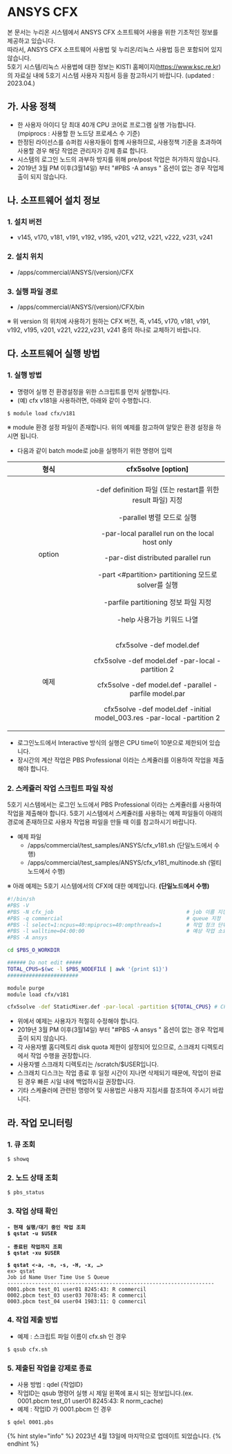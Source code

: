 # ANSYS CFX

본 문서는 누리온 시스템에서 ANSYS CFX 소프트웨어 사용을 위한 기초적인 정보를 제공하고 있습니다.\
따라서, ANSYS CFX 소프트웨어 사용법 및 누리온/리눅스 사용법 등은 포함되어 있지 않습니다.\
5호기 시스템/리눅스 사용법에 대한 정보는 KISTI 홈페이지(https://www.ksc.re.kr)의 자료실 내에 5호기 시스템 사용자 지침서 등을 참고하시기 바랍니다.  (updated : 2023.04.)



## **가. 사용 정책**&#x20;

* 한 사용자 아이디 당 최대 40개 CPU 코어로 프로그램  실행 가능합니다. (mpiprocs : 사용할 한 노드당 프로세스 수 기준)
* 한정된 라이선스를 슈퍼컴 사용자들이 함께 사용하므로, 사용정책 기준을 초과하여 사용할 경우 해당 작업은 관리자가 강제 종료 합니다.
* 시스템의 로그인 노드의 과부하 방지를 위해 pre/post 작업은 허가하지 않습니다.
* 2019년 3월 PM 이후(3월14일) 부터 "#PBS -A ansys " 옵션이 없는 경우 작업제출이 되지 않습니다.



## **나. 소프트웨어 설치 정보**

### **1. 설치 버전**&#x20;

* v145, v170, v181, v191, v192, v195, v201, v212, v221, v222, v231, v241

### **2. 설치 위치**&#x20;

* /apps/commercial/ANSYS/(version)/CFX&#x20;

### **3. 실행 파일 경로**&#x20;

* /apps/commercial/ANSYS/(version)/CFX/bin

※ 위 version 의 위치에 사용하기 원하는 CFX 버전, 즉, v145, v170, v181, v191, v192, v195, v201, v221, v222,v231, v241 중의 하나로 교체하기 바랍니다.



## **다. 소프트웨어 실행 방법**

### 1. 실행 방법

* 명령어 실행 전 환경설정을 위한 스크립트를 먼저 실행합니다.&#x20;
* (예) cfx v181을 사용하려면, 아래와 같이 수행합니다.

```shell-session
$ module load cfx/v181
```

※ module 환경 설정 파일이 존재합니다. 위의 예제를 참고하여 알맞은 환경 설정을 하시면 됩니다.&#x20;

&#x20;

* 다음과 같이 batch mode로 job을 실행하기 위한 명령어 입력

<table><thead><tr><th width="176" align="center">형식</th><th align="center"> cfx5solve [option] </th></tr></thead><tbody><tr><td align="center">option</td><td align="center"><p> -def definition 파일 (또는 restart를 위한 result 파일) 지정</p><p> -parallel 병렬 모드로 실행</p><p> -par-local parallel run on the local host only</p><p> -par-dist distributed parallel run</p><p> -part &#x3C;#partition> partitioning 모드로 solver를 실행</p><p> -parfile partitioning 정보 파일 지정</p><p> -help 사용가능 키워드 나열</p></td></tr><tr><td align="center">예제</td><td align="center"><p> cfx5solve -def model.def</p><p> cfx5solve -def model.def -par-local -partition 2</p><p> cfx5solve -def model.def -parallel -parfile model.par</p><p> cfx5solve -def model.def -initial model_003.res -par-local -partition 2</p></td></tr></tbody></table>

* 로그인노드에서 Interactive 방식의 실행은 CPU time이 10분으로 제한되어 있습니다.
* 장시간의 계산 작업은 PBS Professional 이라는 스케쥴러를 이용하여 작업을 제출해야 합니다.

### **2. 스케쥴러 작업 스크립트 파일 작성**

5호기 시스템에서는 로그인 노드에서 PBS Professional 이라는 스케쥴러를 사용하여 작업을 제출해야 합니다. 5호기 시스템에서 스케쥴러를 사용하는 예제 파일들이 아래의 경로에 존재하므로 사용자 작업용 파일을 만들 때 이를 참고하시기 바랍니다.

* 예제 파일
  * &#x20;/apps/commercial/test\_samples/ANSYS/cfx\_v181.sh (단일노드에서 수행)
  * /apps/commercial/test\_samples/ANSYS/cfx\_v181\_multinode.sh (멀티 노드에서 수행)

※ 아래 예제는 5호기 시스템에서의 CFX에 대한 예제입니다. **(단일노드에서 수행)**

```bash
#!/bin/sh
#PBS -V                                                                             
#PBS -N cfx_job                                           # job 이름 지정
#PBS -q commercial                                        # queue 지정
#PBS -l select=1:ncpus=40:mpiprocs=40:ompthreads=1        # 작업 청크 단위 지정
#PBS -l walltime=04:00:00                                 # 예상 작업 소요 시간 지정
#PBS -A ansys

cd $PBS_O_WORKDIR

###### Do not edit #####
TOTAL_CPUS=$(wc -l $PBS_NODEFILE | awk '{print $1}')
#######################

module purge
module load cfx/v181

cfx5solve -def StaticMixer.def -par-local -partition ${TOTAL_CPUS} # CFX 명령 실행
```

* 위에서 예제는 사용자가 적절히 수정해야 합니다.
* 2019년 3월 PM 이후(3월14일) 부터 "#PBS -A ansys " 옵션이 없는 경우 작업제출이 되지 않습니다.
* 각 사용자별 홈디렉토리 disk quota 제한이 설정되어 있으므로, 스크래치 디렉토리에서 작업 수행을 권장합니다.
* 사용자별 스크래치 디렉토리는 /scratch/$USER입니다.
* 스크래치 디스크는 작업 종료 후 일정 시간이 지나면 삭제되기 때문에, 작업이 완료 된 경우 빠른 시일 내에 백업하시길 권장합니다.
* 기타 스케쥴러에 관련된 명령어 및 사용법은 사용자 지침서를 참조하여 주시기  바랍니다.



## **라. 작업 모니터링**

### **1. 큐 조회**

```shell-session
​$ showq
```

### **2. 노드 상태 조회**

```shell-session
$ pbs_status
```

### **3. 작업 상태 확인**

<pre class="language-shell-session"><code class="lang-shell-session"><strong>- 현재 실행/대기 중인 작업 조회 
</strong><strong>$ qstat -u $USER
</strong><strong>
</strong><strong>- 종료된 작업까지 조회
</strong><strong>$ qstat -xu $USER
</strong><strong>
</strong><strong>$ qstat &#x3C;-a, -n, -s, -H, -x, …>
</strong>ex> qstat
Job id Name User Time Use S Queue
-------------------------------------------------------------------
0001.pbcm test_01 user01 8245:43: R commercil
0002.pbcm test_03 user03 7078:45: R commercil
0003.pbcm test_04 user04 1983:11: Q commercil
</code></pre>

### **4. 작업 제출 방법**

* 예제 : 스크립트 파일 이름이 cfx.sh 인 경우

```shell-session
$ qsub cfx.sh
```

### **5. 제출된 작업을 강제로 종료**

* 사용 방법 : qdel {작업ID}
* 작업ID는 qsub 명령어 실행 시 제일 왼쪽에 표시 되는 정보입니다.(ex. 0001.pbcm test\_01 user01 8245:43: R norm\_cache)
* 예제 : 작업ID 가 0001.pbcm 인 경우

```shell-session
$ qdel 0001.pbs
```

{% hint style="info" %}
2023년 4월 13일에 마지막으로 업데이트 되었습니다.
{% endhint %}
